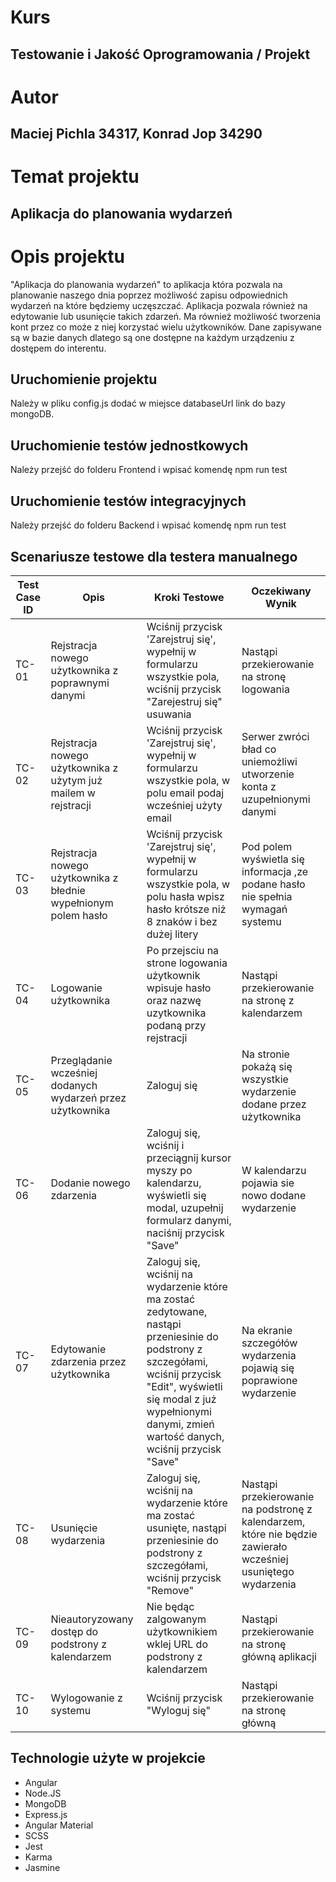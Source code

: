 # Kurs

## Testowanie i Jakość Oprogramowania / Projekt

# Autor

## Maciej Pichla 34317, Konrad Jop 34290

# Temat projektu

## Aplikacja do planowania wydarzeń

# Opis projektu

"Aplikacja do planowania wydarzeń" to aplikacja która pozwala na
planowanie naszego dnia poprzez możliwość zapisu odpowiednich wydarzeń
na które będziemy uczęszczać. Aplikacja pozwala również na edytowanie
lub usunięcie takich zdarzeń. Ma również możliwość tworzenia kont przez co
może z niej korzystać wielu użytkowników. Dane zapisywane są w bazie danych
dlatego są one dostępne na każdym urządzeniu z dostępem do interentu.

## Uruchomienie projektu

Należy w pliku config.js dodać w miejsce databaseUrl link do bazy mongoDB.

## Uruchomienie testów jednostkowych

Należy przejść do folderu Frontend i wpisać komendę npm run test

## Uruchomienie testów integracyjnych

Należy przejść do folderu Backend i wpisać komendę npm run test

## Scenariusze testowe dla testera manualnego

| Test Case ID | Opis                                                            | Kroki Testowe                                                                                                                                                                                                                         | Oczekiwany Wynik                                                                                              |
| ------------ | --------------------------------------------------------------- | ------------------------------------------------------------------------------------------------------------------------------------------------------------------------------------------------------------------------------------- | ------------------------------------------------------------------------------------------------------------- |
| TC-01        | Rejstracja nowego użytkownika z poprawnymi danymi               | Wciśnij przycisk 'Zarejstruj się', wypełnij w formularzu wszystkie pola, wciśnij przycisk "Zarejestruj się" usuwania                                                                                                                  | Nastąpi przekierowanie na stronę logowania                                                                    |
| TC-02        | Rejstracja nowego użytkownika z użytym już mailem w rejstracji  | Wciśnij przycisk 'Zarejstruj się', wypełnij w formularzu wszystkie pola, w polu email podaj wcześniej użyty email                                                                                                                     | Serwer zwróci bład co uniemożliwi utworzenie konta z uzupełnionymi danymi                                     |
| TC-03        | Rejstracja nowego użytkownika z błednie wypełnionym polem hasło | Wciśnij przycisk 'Zarejstruj się', wypełnij w formularzu wszystkie pola, w polu hasła wpisz hasło krótsze niż 8 znaków i bez dużej litery                                                                                             | Pod polem wyświetla się informacja ,ze podane hasło nie spełnia wymagań systemu                               |
| TC-04        | Logowanie użytkownika                                           | Po przejsciu na strone logowania użytkownik wpisuje hasło oraz nazwę uzytkownika podaną przy rejstracji                                                                                                                               | Nastąpi przekierowanie na stronę z kalendarzem                                                                |
| TC-05        | Przeglądanie wcześniej dodanych wydarzeń przez użytkownika      | Zaloguj się                                                                                                                                                                                                                           | Na stronie pokażą się wszystkie wydarzenie dodane przez użytkownika                                           |
| TC-06        | Dodanie nowego zdarzenia                                        | Zaloguj się, wciśnij i przeciągnij kursor myszy po kalendarzu, wyświetli się modal, uzupełnij formularz danymi, naciśnij przycisk "Save"                                                                                              | W kalendarzu pojawia sie nowo dodane wydarzenie                                                               |
| TC-07        | Edytowanie zdarzenia przez użytkownika                          | Zaloguj się, wciśnij na wydarzenie które ma zostać zedytowane, nastąpi przeniesinie do podstrony z szczegółami, wciśnij przycisk "Edit", wyświetli się modal z już wypełnionymi danymi, zmień wartość danych, wciśnij przycisk "Save" | Na ekranie szczegółów wydarzenia pojawią się poprawione wydarzenie                                            |
| TC-08        | Usunięcie wydarzenia                                            | Zaloguj się, wciśnij na wydarzenie które ma zostać usunięte, nastąpi przeniesinie do podstrony z szczegółami, wciśnij przycisk "Remove"                                                                                               | Nastąpi przekierowanie na podstronę z kalendarzem, które nie będzie zawierało wcześniej usuniętego wydarzenia |
| TC-09        | Nieautoryzowany dostęp do podstrony z kalendarzem               | Nie będąc zalgowanym użytkownikiem wklej URL do podstrony z kalendarzem                                                                                                                                                               | Nastąpi przekierowanie na stronę główną aplikacji                                                             |
| TC-10        | Wylogowanie z systemu                                           | Wciśnij przycisk "Wyloguj się"                                                                                                                                                                                                        | Nastąpi przekierowanie na stronę główną                                                                       |

## Technologie użyte w projekcie

- Angular
- Node.JS
- MongoDB
- Express.js
- Angular Material
- SCSS
- Jest
- Karma
- Jasmine
